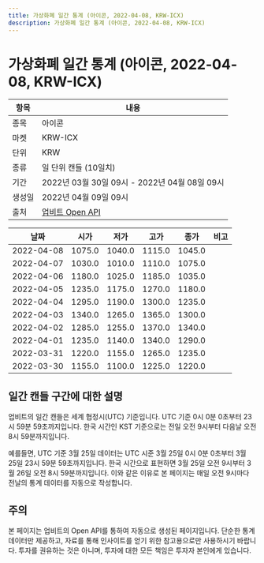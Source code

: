 ```yaml
---
title: 가상화폐 일간 통계 (아이콘, 2022-04-08, KRW-ICX)
description: 가상화폐 일간 통계 (아이콘, 2022-04-08, KRW-ICX)
---
```



가상화폐 일간 통계 (아이콘, 2022-04-08, KRW-ICX)
===

|항목|내용|
|--|--|
|종목|아이콘|
|마켓|KRW-ICX|
|단위|KRW|
|종류|일 단위 캔들 (10일치)|
|기간|2022년 03월 30일 09시 - 2022년 04월 08일 09시|
|생성일|2022년 04월 09일 09시|
|출처|[업비트 Open API](https://docs.upbit.com)|


|날짜|시가|저가|고가|종가|비고|
|--|--|--|--|--|--|
|2022-04-08|1075.0|1040.0|1115.0|1045.0|    |
|2022-04-07|1030.0|1010.0|1110.0|1075.0|    |
|2022-04-06|1180.0|1025.0|1185.0|1035.0|    |
|2022-04-05|1235.0|1175.0|1270.0|1180.0|    |
|2022-04-04|1295.0|1190.0|1300.0|1235.0|    |
|2022-04-03|1340.0|1265.0|1365.0|1300.0|    |
|2022-04-02|1285.0|1255.0|1370.0|1340.0|    |
|2022-04-01|1235.0|1140.0|1340.0|1290.0|    |
|2022-03-31|1220.0|1155.0|1265.0|1235.0|    |
|2022-03-30|1155.0|1100.0|1225.0|1220.0|    |


일간 캔들 구간에 대한 설명
---


업비트의 일간 캔들은 세계 협정시(UTC) 기준입니다. 
UTC 기준 0시 0분 0초부터 23시 59분 59초까지입니다. 
한국 시간인 KST 기준으로는 전일 오전 9시부터 다음날 오전 8시 59분까지입니다. 


예를들면, UTC 기준 3월 25일 데이터는 UTC 시준 3월 25일 0시 0분 0초부터 3월 25일 23시 59분 59초까지입니다. 
한국 시간으로 표현하면 3월 25일 오전 9시부터 3월 26일 오전 8시 59분까지입니다. 
이와 같은 이유로 본 페이지는 매일 오전 9시마다 전날의 통계 데이터를 자동으로 작성합니다. 


주의
---


본 페이지는 업비트의 Open API를 통하여 자동으로 생성된 페이지입니다. 
단순한 통계 데이터만 제공하고, 자료를 통해 인사이트를 얻기 위한 참고용으로만 사용하시기 바랍니다. 
투자를 권유하는 것은 아니며, 투자에 대한 모든 책임은 투자자 본인에게 있습니다. 
